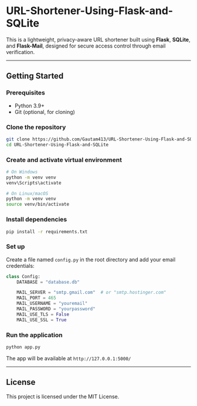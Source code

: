 # URL-Shortener-Using-Flask-and-SQLite

This is a lightweight, privacy-aware URL shortener built using **Flask**, **SQLite**, and **Flask-Mail**, designed for secure access control through email verification.

---

## Getting Started

### Prerequisites

- Python 3.9+
- Git (optional, for cloning)

### Clone the repository

```bash
git clone https://github.com/Gautam413/URL-Shortener-Using-Flask-and-SQLite.git
cd URL-Shortener-Using-Flask-and-SQLite
```

### Create and activate virtual environment

```bash
# On Windows
python -m venv venv
venv\Scripts\activate
```

```bash
# On Linux/macOS
python -m venv venv
source venv/bin/activate
```

### Install dependencies

```bash
pip install -r requirements.txt
```

### Set up

Create a file named `config.py` in the root directory and add your email credentials:

```python
class Config:
    DATABASE = "database.db"

    MAIL_SERVER = "smtp.gmail.com"  # or "smtp.hostinger.com"
    MAIL_PORT = 465
    MAIL_USERNAME = "youremail"
    MAIL_PASSWORD = "yourpassword"
    MAIL_USE_TLS = False
    MAIL_USE_SSL = True
```

### Run the application

```bash
python app.py
```

The app will be available at `http://127.0.0.1:5000/`

---

## License
This project is licensed under the MIT License.
